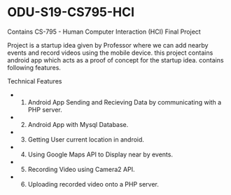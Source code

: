 # ODU-S19-CS795-HCI
Contains CS-795 - Human Computer Interaction (HCI) Final Project 


Project is a startup idea given by Professor where we can add nearby events and record videos using the mobile device.
this project contains android app which acts as a proof of concept for the startup idea. contains following features.

Technical Features
* 1) Android App Sending and Recieving Data by communicating with a PHP server.
* 2) Android App with Mysql Database.
* 3) Getting User current location in android. 
* 4) Using Google Maps API to Display near by events.
* 5) Recording Video using Camera2 API.
* 6) Uploading recorded video onto a PHP server.
